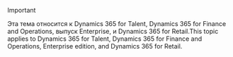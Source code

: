 > [!IMPORTANT]
> <span data-ttu-id="8a594-101">Эта тема относится к Dynamics 365 for Talent, Dynamics 365 for Finance and Operations, выпуск Enterprise, и Dynamics 365 for Retail.</span><span class="sxs-lookup"><span data-stu-id="8a594-101">This topic applies to Dynamics 365 for Talent, Dynamics 365 for Finance and Operations, Enterprise edition, and Dynamics 365 for Retail.</span></span> 
